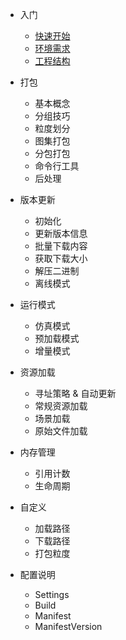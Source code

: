 <!-- docs/_sidebar.md -->
* 入门
  * [快速开始](/getstarted "快速开始")
  * [环境需求](/requires "环境需求")
  * [工程结构](/structure "工程结构")

* 打包
  * 基本概念
  * 分组技巧
  * 粒度划分
  * 图集打包
  * 分包打包
  * 命令行工具
  * 后处理

* 版本更新
  * 初始化
  * 更新版本信息
  * 批量下载内容
  * 获取下载大小
  * 解压二进制
  * 离线模式

* 运行模式
  * 仿真模式
  * 预加载模式
  * 增量模式

* 资源加载
  * 寻址策略 & 自动更新
  * 常规资源加载
  * 场景加载
  * 原始文件加载

* 内存管理
  * 引用计数
  * 生命周期

* 自定义
  * 加载路径
  * 下载路径
  * 打包粒度

* 配置说明
  * Settings
  * Build
  * Manifest
  * ManifestVersion